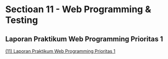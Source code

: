 # Sectioan 11 - Web Programming & Testing
## Laporan Praktikum Web Programming Prioritas 1
[(11) Laporan Praktikum Web Programming Prioritas 1](https://drive.google.com/file/d/1pGf4cLzMwysSA84tbSG88qNJ6ooGgHJ_/view?usp=sharing)
